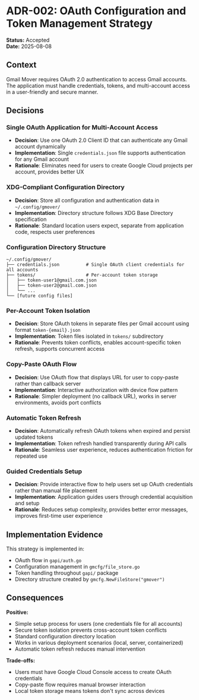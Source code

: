 # ADR-002: OAuth Configuration and Token Management Strategy

**Status:** Accepted  
**Date:** 2025-08-08

## Context

Gmail Mover requires OAuth 2.0 authentication to access Gmail accounts. The application must handle credentials, tokens, and multi-account access in a user-friendly and secure manner.

## Decisions

### **Single OAuth Application for Multi-Account Access**
- **Decision**: Use one OAuth 2.0 Client ID that can authenticate any Gmail account dynamically
- **Implementation**: Single `credentials.json` file supports authentication for any Gmail account
- **Rationale**: Eliminates need for users to create Google Cloud projects per account, provides better UX

### **XDG-Compliant Configuration Directory**
- **Decision**: Store all configuration and authentication data in `~/.config/gmover/`
- **Implementation**: Directory structure follows XDG Base Directory specification
- **Rationale**: Standard location users expect, separate from application code, respects user preferences

### **Configuration Directory Structure**
```
~/.config/gmover/
├── credentials.json          # Single OAuth client credentials for all accounts
├── tokens/                   # Per-account token storage
│   ├── token-user1@gmail.com.json
│   ├── token-user2@gmail.com.json
│   └── ...
└── [future config files]
```

### **Per-Account Token Isolation**
- **Decision**: Store OAuth tokens in separate files per Gmail account using format `token-{email}.json`
- **Implementation**: Token files isolated in `tokens/` subdirectory
- **Rationale**: Prevents token conflicts, enables account-specific token refresh, supports concurrent access

### **Copy-Paste OAuth Flow**
- **Decision**: Use OAuth flow that displays URL for user to copy-paste rather than callback server
- **Implementation**: Interactive authorization with device flow pattern
- **Rationale**: Simpler deployment (no callback URL), works in server environments, avoids port conflicts

### **Automatic Token Refresh**
- **Decision**: Automatically refresh OAuth tokens when expired and persist updated tokens
- **Implementation**: Token refresh handled transparently during API calls
- **Rationale**: Seamless user experience, reduces authentication friction for repeated use

### **Guided Credentials Setup**
- **Decision**: Provide interactive flow to help users set up OAuth credentials rather than manual file placement
- **Implementation**: Application guides users through credential acquisition and setup
- **Rationale**: Reduces setup complexity, provides better error messages, improves first-time user experience

## Implementation Evidence

This strategy is implemented in:
- OAuth flow in `gapi/auth.go`
- Configuration management in `gmcfg/file_store.go`
- Token handling throughout `gapi/` package
- Directory structure created by `gmcfg.NewFileStore("gmover")`

## Consequences

**Positive:**
- Simple setup process for users (one credentials file for all accounts)
- Secure token isolation prevents cross-account token conflicts
- Standard configuration directory location
- Works in various deployment scenarios (local, server, containerized)
- Automatic token refresh reduces manual intervention

**Trade-offs:**
- Users must have Google Cloud Console access to create OAuth credentials
- Copy-paste flow requires manual browser interaction
- Local token storage means tokens don't sync across devices